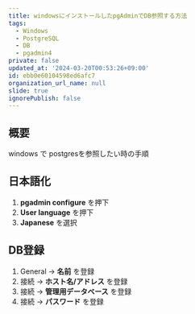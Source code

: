 ```yaml
---
title: windowsにインストールしたpgAdminでDB参照する方法
tags:
  - Windows
  - PostgreSQL
  - DB
  - pgadmin4
private: false
updated_at: '2024-03-20T00:53:26+09:00'
id: ebb0e60104598ed6afc7
organization_url_name: null
slide: true
ignorePublish: false
---
```

## 概要
windows で postgresを参照したい時の手順

## 日本語化
1. **pgadmin configure** を押下
2. **User language** を押下
3. **Japanese** を選択

## DB登録

1. General → **名前** を登録
2. 接続 → **ホスト名/アドレス** を登録
3. 接続 → **管理用データベース** を登録
4. 接続 → **パスワード** を登録
